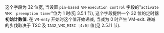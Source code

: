
这个字段为 32 位宽, 当设置 `pin-based VM-execution control` 字段的"`activate VMX  preemption timer`"位为 1 时(见 3.5.1 节), 这个字段提供一个 32 位的定时器**初始计数值**. 在 `VM-enty` 开始时这个值开始递减, 当减为 0 时产生 VM-exit. 递减的步伐取决于 TSC 及 `IA32_VMX_MISC [4:0]` 值(见 2.5.11 节). 